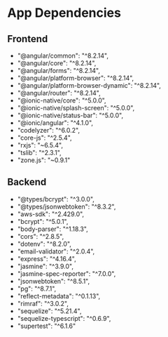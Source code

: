 # App Dependencies
## Frontend
-   "@angular/common": "^8.2.14",
-   "@angular/core": "^8.2.14",
-   "@angular/forms": "^8.2.14",
-   "@angular/platform-browser": "^8.2.14",
-   "@angular/platform-browser-dynamic": "^8.2.14",
-   "@angular/router": "^8.2.14",
-   "@ionic-native/core": "^5.0.0",
-   "@ionic-native/splash-screen": "^5.0.0",
-   "@ionic-native/status-bar": "^5.0.0",
-   "@ionic/angular": "^4.1.0",
-   "codelyzer": "^6.0.2",
-   "core-js": "^2.5.4",
-   "rxjs": "~6.5.4",
-   "tslib": "^2.3.1",
-   "zone.js": "~0.9.1"

## Backend
-   "@types/bcrypt": "^3.0.0",
-   "@types/jsonwebtoken": "^8.3.2",
-   "aws-sdk": "^2.429.0",
-   "bcrypt": "^5.0.1",
-   "body-parser": "^1.18.3",
-   "cors": "^2.8.5",
-   "dotenv": "^8.2.0",
-   "email-validator": "^2.0.4",
-   "express": "^4.16.4",
-   "jasmine": "^3.9.0",
-   "jasmine-spec-reporter": "^7.0.0",
-   "jsonwebtoken": "^8.5.1",
-   "pg": "^8.7.1",
-   "reflect-metadata": "^0.1.13",
-   "rimraf": "^3.0.2",
-   "sequelize": "^5.21.4",
-   "sequelize-typescript": "^0.6.9",
-   "supertest": "^6.1.6"